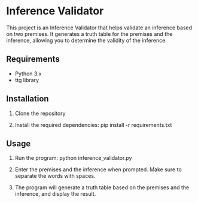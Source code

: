 # Inference Validator

This project is an Inference Validator that helps validate an inference based on two premises. It generates a truth table for the premises and the inference, allowing you to determine the validity of the inference.

## Requirements

- Python 3.x
- ttg library

## Installation

1. Clone the repository

2. Install the required dependencies:
    pip install -r requirements.txt


## Usage

1. Run the program:
    python inference_validator.py


2. Enter the premises and the inference when prompted. Make sure to separate the words with spaces.

3. The program will generate a truth table based on the premises and the inference, and display the result.

   
